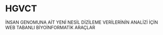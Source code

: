 # HGVCT
İNSAN GENOMUNA AİT YENİ NESİL DİZİLEME VERİLERİNİN ANALİZİ İÇİN WEB TABANLI BİYOİNFORMATİK ARAÇLAR
